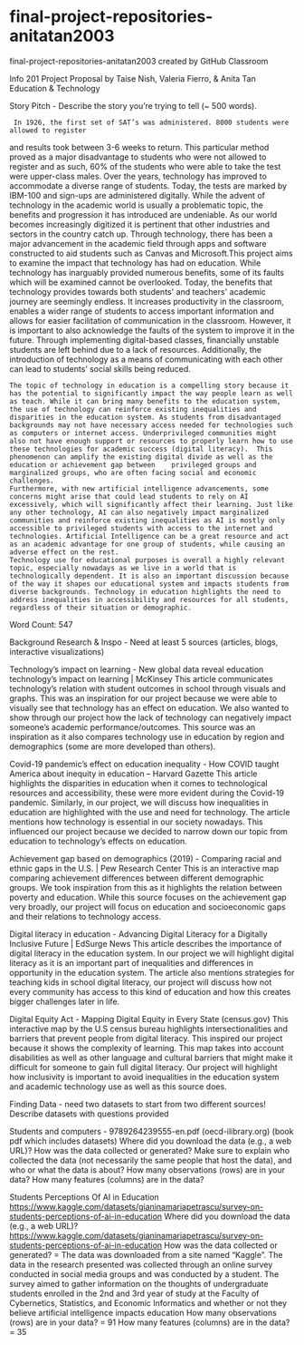 # final-project-repositories-anitatan2003
final-project-repositories-anitatan2003 created by GitHub Classroom


Info 201 Project Proposal by Taise Nish, Valeria Fierro, & Anita Tan
Education & Technology

Story Pitch - Describe the story you’re trying to tell  (~ 500 words). 

     In 1926, the first set of SAT’s was administered. 8000 students were allowed to register 
 and results took between 3-6 weeks to return. This particular method proved as a major disadvantage to students who were not allowed to register and as such, 60% of the students who were able to take the test were upper-class males. Over the years, technology has improved to accommodate a diverse range of students. Today, the tests are marked by IBM-100 and sign-ups are administered digitally. While the advent of technology in the academic world is usually a problematic topic, the benefits and progression it has introduced are undeniable. As our world becomes increasingly digitized it is pertinent that other industries and sectors in the country catch up. Through technology, there has been a major advancement in the academic field through apps and software constructed to aid students such as Canvas and Microsoft.This project aims to examine the impact that technology has had on education. 
      While technology has inarguably provided numerous benefits, some of its faults which will be examined cannot be overlooked. Today, the benefits that technology provides towards both students' and teachers' academic journey are seemingly endless. It increases productivity in the classroom, enables a wider range of students to access important information and allows for easier facilitation of communication in the classroom. However, it is important to also acknowledge the faults of the system to improve it in the future. Through implementing digital-based classes, financially unstable students are left behind due to a lack of resources. Additionally, the introduction of technology as a means of communicating with each other can lead to students’ social skills being reduced.

	The topic of technology in education is a compelling story because it has the potential to significantly impact the way people learn as well as teach. While it can bring many benefits to the education system, the use of technology can reinforce existing inequalities and disparities in the education system. As students from disadvantaged backgrounds may not have necessary access needed for technologies such as computers or internet access. Underprivileged communities might also not have enough support or resources to properly learn how to use these technologies for academic success (digital literacy).  This phenomenon can amplify the existing digital divide as well as the education or achievement gap between 	privileged groups and marginalized groups, who are often facing social and economic challenges.
	Furthermore, with new artificial intelligence advancements, some concerns might arise that could lead students to rely on AI excessively, which will significantly affect their learning. Just like any other technology, AI can also negatively impact marginalized communities and reinforce existing inequalities as AI is mostly only accessible to privileged students with access to the internet and technologies. Artificial Intelligence can be a great resource and act as an academic advantage for one group of students, while causing an adverse effect on the rest. 
	Technology use for educational purposes is overall a highly relevant topic, especially nowadays as we live in a world that is technologically dependent. It is also an important discussion because of the way it shapes our educational system and impacts students from diverse backgrounds. Technology in education highlights the need to address inequalities in accessibility and resources for all students, regardless of their situation or demographic. 

Word Count: 547


Background Research & Inspo - Need at least 5 sources (articles, blogs, interactive visualizations)

Technology’s impact on learning -  New global data reveal education technology’s impact on learning | McKinsey
This article communicates technology’s relation with student outcomes in school through visuals and graphs. This was an inspiration for our project because we were able to visually see that technology has an effect on education. 
We also wanted to show through our project how the lack of technology can negatively impact someone’s academic performance/outcomes. This source was an inspiration as it  also compares technology use in education by region and demographics (some are more developed than others).

Covid-19 pandemic’s effect on education inequality - How COVID taught America about inequity in education – Harvard Gazette
This article highlights the disparities in education when it comes to technological resources and accessibility, these were more evident during the Covid-19 pandemic. Similarly, in our project, we will discuss how inequalities in education are highlighted with the use and need for technology. 
The article mentions how technology is essential in our society nowadays. This influenced our project because we decided to narrow down our topic from education to technology’s effects on education.

Achievement gap based on demographics (2019) - Comparing racial and ethnic gaps in the U.S. | Pew Research Center
This is an interactive map comparing achievement differences between different demographic groups. We took inspiration from this as it highlights the relation between poverty and education. 
While this source focuses on the achievement gap very broadly, our project will focus on education and socioeconomic gaps and their relations to technology access. 

Digital literacy in education - Advancing Digital Literacy for a Digitally Inclusive Future | EdSurge News
This article describes the importance of digital literacy in the education system. In our project we will highlight digital	literacy as it is an important part of inequalities and differences in opportunity in the education system.
The article also mentions strategies for teaching kids in school digital literacy, our project will discuss how not every community has access to this kind of education and how this creates bigger challenges later in life. 

Digital Equity Act - Mapping Digital Equity in Every State (census.gov)
This interactive map by the U.S census bureau highlights intersectionalities and barriers that prevent people from digital literacy. This inspired our project because it shows the complexity of learning.
This map takes into account disabilities as well as other language and cultural barriers that might make it difficult for someone to gain full digital literacy. Our project will highlight how inclusivity is important to avoid inequalities in the education system and academic technology use as well as this source does. 


Finding Data - need two datasets to start from two different sources! Describe datasets with questions provided

Students and computers - 9789264239555-en.pdf (oecd-ilibrary.org) (book pdf which includes datasets)
Where did you download the data (e.g., a web URL)?
How was the data collected or generated? Make sure to explain who collected the data (not necessarily the same people that host the data), and who or what the data is about?
How many observations (rows) are in your data?
How many features (columns) are in the data?


Students Perceptions Of AI in Education
https://www.kaggle.com/datasets/gianinamariapetrascu/survey-on-students-perceptions-of-ai-in-education 
Where did you download the data (e.g., a web URL)? https://www.kaggle.com/datasets/gianinamariapetrascu/survey-on-students-perceptions-of-ai-in-education 
How was the data collected or generated? = The data was downloaded from a site named “Kaggle”. The data in the research presented was collected through an online survey conducted in social media groups and was conducted by a student. The survey aimed to gather information on the thoughts of undergraduate students enrolled in the 2nd and 3rd year of study at the Faculty of Cybernetics, Statistics, and Economic Informatics and whether or not they believe artificial intelligence impacts education
How many observations (rows) are in your data? = 91
How many features (columns) are in the data? =  35

